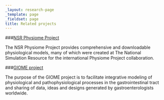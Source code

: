```yaml
---
_layout: research-page
_template: page
_fieldset: page
title: Related projects
---
```

###[NSR Physiome Project](http://www.physiome.org)

The NSR Physiome Project provides comprehensive and downloadable physiological models, many of which were created at The National Simulation Resource for the international Physiome Project collaboration.

###[GIOME project](http://giome.org)

The purpose of the GIOME project is to facilitate integrative modeling of physiological and pathophysiological processes in the gastrointestinal tract and sharing of data, ideas and designs generated by gastroenterologists worldwide.
